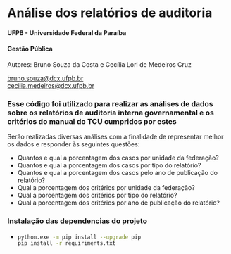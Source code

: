 # Análise dos relatórios de auditoria

#### UFPB - Universidade Federal da Paraíba
#### Gestão Pública
Autores: Bruno Souza da Costa e Cecília Lori de Medeiros Cruz  


bruno.souza@dcx.ufpb.br  
cecilia.medeiros@dcx.ufpb.br

### Esse código foi utilizado para realizar as análises de dados sobre os relatórios de auditoria interna governamental e os critérios do manual do TCU cumpridos por estes

Serão realizadas diversas análises com a finalidade de representar melhor os dados e responder às seguintes questões:

- Quantos e qual a porcentagem dos casos por unidade da federação?
- Quantos e qual a porcentagem dos casos por tipo do relatório?
- Quantos e qual a porcentagem dos casos pelo ano de publicação do relatório?
- Qual a porcentagem dos critérios por unidade da federação?
- Qual a porcentagem dos critérios por tipo do relatório?
- Qual a porcentagem dos critérios por ano de publicação do relatório?

### Instalação das dependencias do projeto
 - ```bash
   python.exe -m pip install --upgrade pip
   pip install -r requiriments.txt
   ```